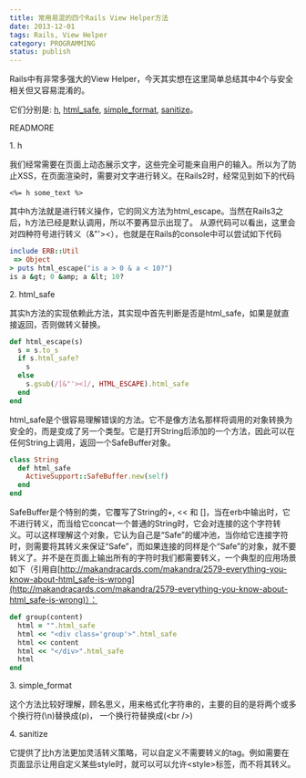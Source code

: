 ```yaml
---
title: 常用易混的四个Rails View Helper方法
date: 2013-12-01
tags: Rails, View Helper
category: PROGRAMMING
status: publish
---
```


Rails中有非常多强大的View Helper，今天其实想在这里简单总结其中4个与安全相关但又容易混淆的。

它们分别是: [h](http://api.rubyonrails.org/classes/ERB/Util.html#method-c-h), [html_safe](http://api.rubyonrails.org/classes/String.html#method-i-html_safe), [simple\_format](http://api.rubyonrails.org/classes/ActionView/Helpers/TextHelper.html#method-i-simple_format), [sanitize](http://api.rubyonrails.org/classes/ActionView/Helpers/SanitizeHelper.html#method-i-sanitize)。

READMORE

1\. h

我们经常需要在页面上动态展示文字，这些完全可能来自用户的输入。所以为了防止XSS，在页面渲染时，需要对文字进行转义。在Rails2时，经常见到如下的代码

```erb
<%= h some_text %>
```
其中h方法就是进行转义操作，它的同义方法为html_escape。当然在Rails3之后，h方法已经是默认调用，所以不要再显示出现了。
从源代码可以看出，这里会对四种符号进行转义（&"'><），也就是在Rails的console中可以尝试如下代码

```ruby
include ERB::Util
 => Object
> puts html_escape("is a > 0 & a < 10?")
is a &gt; 0 &amp; a &lt; 10?
```

2\. html_safe

其实h方法的实现依赖此方法，其实现中首先判断是否是html_safe，如果是就直接返回，否则做转义替换。

```ruby
def html_escape(s)
  s = s.to_s
  if s.html_safe?
    s
  else
    s.gsub(/[&"'><]/, HTML_ESCAPE).html_safe
  end
end
```
html_safe是个很容易理解错误的方法。它不是像方法名那样将调用的对象转换为安全的，而是变成了另一个类型。它是打开String后添加的一个方法，因此可以在任何String上调用，返回一个SafeBuffer对象。

```ruby
class String
  def html_safe
    ActiveSupport::SafeBuffer.new(self)
  end
end
```
SafeBuffer是个特别的类，它覆写了String的+, << 和 []，当在erb中输出时，它不进行转义，而当给它concat一个普通的String时，它会对连接的这个字符转义。可以这样理解这个对象，它认为自己是“Safe”的缓冲池，当你给它连接字符时，则需要将其转义来保证“Safe”，而如果连接的同样是个“Safe”的对象，就不要转义了。并不是在页面上输出所有的字符时我们都需要转义，一个典型的应用场景如下（引用自[http://makandracards.com/makandra/2579-everything-you-know-about-html_safe-is-wrong](http://makandracards.com/makandra/2579-everything-you-know-about-html_safe-is-wrong)）：

```ruby
def group(content)
  html = "".html_safe
  html << "<div class='group'>".html_safe
  html << content
  html << "</div>".html_safe
  html
end
```

3\. simple_format

这个方法比较好理解，顾名思义，用来格式化字符串的，主要的目的是将两个或多个换行符(\n)替换成(p)， 一个换行符替换成(&lt;br /&gt;)

4\. sanitize

它提供了比h方法更加灵活转义策略，可以自定义不需要转义的tag。例如需要在页面显示让用自定义某些style时，就可以可以允许&lt;style&gt;标签，而不将其转义。
